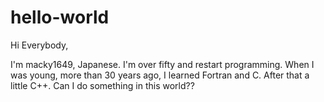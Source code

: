 # hello-world

Hi Everybody,

I'm macky1649, Japanese. I'm over fifty and restart programming.
When I was young, more than 30 years ago, I learned Fortran and C.
After that a little C++.
Can I do something in this world??
